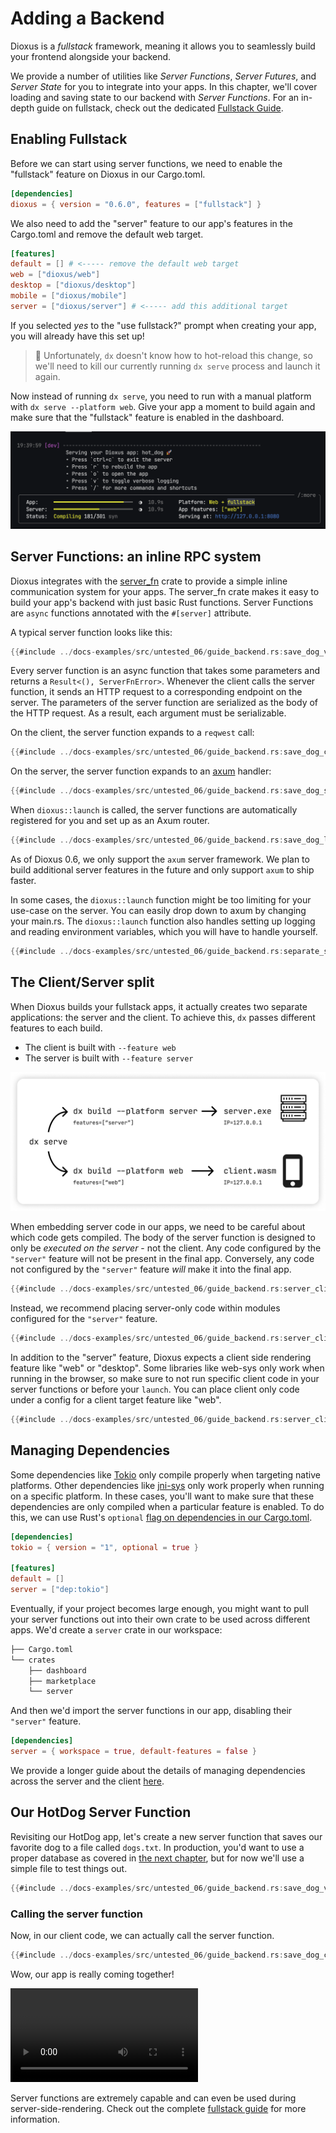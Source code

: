 # Adding a Backend

Dioxus is a _fullstack_ framework, meaning it allows you to seamlessly build your frontend alongside your backend.

We provide a number of utilities like _Server Functions_, _Server Futures_, and _Server State_ for you to integrate into your apps. In this chapter, we'll cover loading and saving state to our backend with _Server Functions_. For an in-depth guide on fullstack, check out the dedicated [Fullstack Guide](../guides/fullstack/index.md).

## Enabling Fullstack

Before we can start using server functions, we need to enable the "fullstack" feature on Dioxus in our Cargo.toml.

```toml
[dependencies]
dioxus = { version = "0.6.0", features = ["fullstack"] }
```

We also need to add the "server" feature to our app's features in the Cargo.toml and remove the default web target.

```toml
[features]
default = [] # <----- remove the default web target
web = ["dioxus/web"]
desktop = ["dioxus/desktop"]
mobile = ["dioxus/mobile"]
server = ["dioxus/server"] # <----- add this additional target
```

If you selected _yes_ to the "use fullstack?" prompt when creating your app, you will already have this set up!

> 📣 Unfortunately, `dx` doesn't know how to hot-reload this change, so we'll need to kill our currently running `dx serve` process and launch it again.

Now instead of running `dx serve`, you need to run with a manual platform with `dx serve --platform web`. Give your app a moment to build again and make sure that the "fullstack" feature is enabled in the dashboard.

![Fullstack Enabled](/assets/06_docs/serve_with_fullstack.png)

## Server Functions: an inline RPC system

Dioxus integrates with the [server_fn](https://crates.io/crates/server_fn) crate to provide a simple inline communication system for your apps. The server_fn crate makes it easy to build your app's backend with just basic Rust functions. Server Functions are `async` functions annotated with the `#[server]` attribute.

A typical server function looks like this:

```rust
{{#include ../docs-examples/src/untested_06/guide_backend.rs:save_dog_v1}}
```

Every server function is an async function that takes some parameters and returns a `Result<(), ServerFnError>`. Whenever the client calls the server function, it sends an HTTP request to a corresponding endpoint on the server. The parameters of the server function are serialized as the body of the HTTP request. As a result, each argument must be serializable.

On the client, the server function expands to a `reqwest` call:

```rust
{{#include ../docs-examples/src/untested_06/guide_backend.rs:save_dog_client}}
```

On the server, the server function expands to an [axum](https://github.com/tokio-rs/axum) handler:

```rust
{{#include ../docs-examples/src/untested_06/guide_backend.rs:save_dog_server}}
```

When `dioxus::launch` is called, the server functions are automatically registered for you and set up as an Axum router.

```rust
{{#include ../docs-examples/src/untested_06/guide_backend.rs:save_dog_launch}}
```

As of Dioxus 0.6, we only support the `axum` server framework. We plan to build additional server features in the future and only support `axum` to ship faster.

In some cases, the `dioxus::launch` function might be too limiting for your use-case on the server. You can easily drop down to axum by changing your main.rs. The `dioxus::launch` function also handles setting up logging and reading environment variables, which you will have to handle yourself.

```rust
{{#include ../docs-examples/src/untested_06/guide_backend.rs:separate_server_launch}}
```

## The Client/Server split

When Dioxus builds your fullstack apps, it actually creates two separate applications: the server and the client. To achieve this, `dx` passes different features to each build.

- The client is built with `--feature web`
- The server is built with `--feature server`

![Server Client Split](/assets/06_docs/server_split.png)

When embedding server code in our apps, we need to be careful about which code gets compiled. The body of the server function is designed to only be _executed on the server_ - not the client. Any code configured by the `"server"` feature will not be present in the final app. Conversely, any code not configured by the `"server"` feature _will_ make it into the final app.

```rust
{{#include ../docs-examples/src/untested_06/guide_backend.rs:server_client_split_broken}}
```

Instead, we recommend placing server-only code within modules configured for the `"server"` feature.

```rust
{{#include ../docs-examples/src/untested_06/guide_backend.rs:server_client_split_fixed}}
```

In addition to the "server" feature, Dioxus expects a client side rendering feature like "web" or "desktop". Some libraries like web-sys only work when running in the browser, so make sure to not run specific client code in your server functions or before your `launch`. You can place client only code under a config for a client target feature like "web".

```rust
{{#include ../docs-examples/src/untested_06/guide_backend.rs:server_client_split_broken_client_broken}}
```

## Managing Dependencies

Some dependencies like [Tokio](https://github.com/tokio-rs/tokio) only compile properly when targeting native platforms. Other dependencies like [jni-sys](https://github.com/jni-rs/jni-sys) only work properly when running on a specific platform. In these cases, you'll want to make sure that these dependencies are only compiled when a particular feature is enabled. To do this, we can use Rust's `optional` [flag on dependencies in our Cargo.toml](https://doc.rust-lang.org/cargo/reference/features.html#optional-dependencies).

```toml
[dependencies]
tokio = { version = "1", optional = true }

[features]
default = []
server = ["dep:tokio"]
```

Eventually, if your project becomes large enough, you might want to pull your server functions out into their own crate to be used across different apps. We'd create a `server` crate in our workspace:

```sh
├── Cargo.toml
└── crates
    ├── dashboard
    ├── marketplace
    └── server
```

And then we'd import the server functions in our app, disabling their `"server"` feature.

```toml
[dependencies]
server = { workspace = true, default-features = false }
```

We provide a longer guide about the details of managing dependencies across the server and the client [here](../guides/fullstack/managing_dependencies.md).

## Our HotDog Server Function

Revisiting our HotDog app, let's create a new server function that saves our favorite dog to a file called `dogs.txt`. In production, you'd want to use a proper database as covered in [the next chapter](databases.md), but for now we'll use a simple file to test things out.

```rust
{{#include ../docs-examples/src/untested_06/guide_backend.rs:save_dog_v2}}
```

### Calling the server function

Now, in our client code, we can actually call the server function.

```rust
{{#include ../docs-examples/src/untested_06/guide_backend.rs:save_dog_call}}
```

Wow, our app is really coming together!

![Working Server Functions](/assets/06_docs/dog-save-serverfn.mp4)

Server functions are extremely capable and can even be used during server-side-rendering. Check out the complete [fullstack guide](../guides/fullstack/index.md) for more information.
